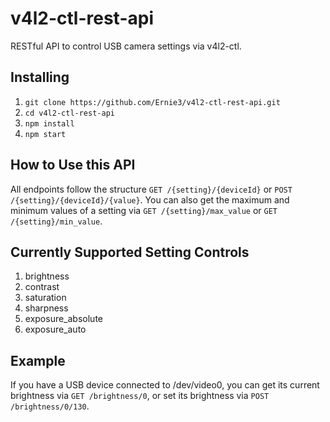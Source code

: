 # v4l2-ctl-rest-api
RESTful API to control USB camera settings via v4l2-ctl.

## Installing
1. `git clone https://github.com/Ernie3/v4l2-ctl-rest-api.git`
2. `cd v4l2-ctl-rest-api`
3. `npm install`
4. `npm start`

## How to Use this API
All endpoints follow the structure `GET /{setting}/{deviceId}` or `POST /{setting}/{deviceId}/{value}`. You can also get the maximum and minimum values of a setting via `GET /{setting}/max_value` or `GET /{setting}/min_value`.

## Currently Supported Setting Controls
1. brightness
2. contrast
3. saturation
4. sharpness
5. exposure_absolute
6. exposure_auto

## Example
If you have a USB device connected to /dev/video0, you can get its current brightness via `GET /brightness/0`, or set its brightness via `POST /brightness/0/130`.
